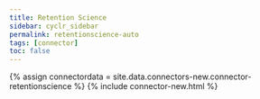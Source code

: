 ```yaml
---
title: Retention Science
sidebar: cyclr_sidebar
permalink: retentionscience-auto
tags: [connector]
toc: false
---
```

{% assign connectordata = site.data.connectors-new.connector-retentionscience %}
{% include connector-new.html %}	